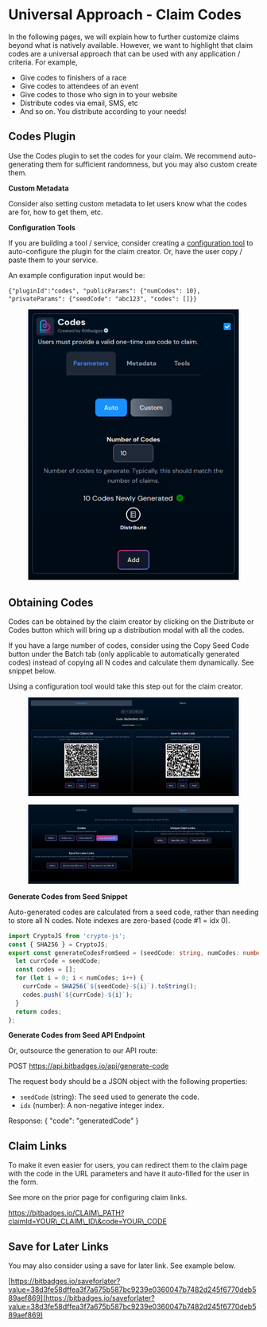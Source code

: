 # Universal Approach - Claim Codes

In the following pages, we will explain how to further customize claims beyond what is natively available. However, we want to highlight that claim codes are a universal approach that can be used with any application / criteria. For example,

* Give codes to finishers of a race
* Give codes to attendees of an event
* Give codes to those who sign in to your website
* Distribute codes via email, SMS, etc
* And so on. You distribute according to your needs!

## **Codes Plugin**

Use the Codes plugin to set the codes for your claim. We recommend auto-generating them for sufficient randomness, but you may also custom create them.

**Custom Metadata**

Consider also setting custom metadata to let users know what the codes are for, how to get them, etc.

**Configuration Tools**

If you are building a tool / service, consider creating a [configuration tool](plugins/configuration-tools.md) to auto-configure the plugin for the claim creator. Or, have the user copy / paste them to your service.

An example configuration input would be:

```
{"pluginId":"codes", "publicParams": {"numCodes": 10}, "privateParams": {"seedCode": "abc123", "codes": []}}
```

<figure><img src="../../.gitbook/assets/image (9) (1).png" alt=""><figcaption></figcaption></figure>

## **Obtaining Codes**

Codes can be obtained by the claim creator by clicking on the Distribute or Codes button which will bring up a distribution modal with all the codes.

If you have a large number of codes, consider using the Copy Seed Code button under the Batch tab (only applicable to automatically generated codes) instead of copying all N codes and calculate them dynamically. See snippet below.

Using a configuration tool would take this step out for the claim creator.

<figure><img src="../../.gitbook/assets/image (2) (1) (1) (1) (1).png" alt=""><figcaption></figcaption></figure>

<figure><img src="../../.gitbook/assets/image (1) (1) (1) (1) (1) (1) (1) (1) (1) (1) (1) (1).png" alt=""><figcaption></figcaption></figure>

**Generate Codes from Seed Snippet**

Auto-generated codes are calculated from a seed code, rather than needing to store all N codes. Note indexes are zero-based (code #1 = idx 0).

```typescript
import CryptoJS from 'crypto-js';
const { SHA256 } = CryptoJS;
export const generateCodesFromSeed = (seedCode: string, numCodes: number): string[] => {
  let currCode = seedCode;
  const codes = [];
  for (let i = 0; i < numCodes; i++) {
    currCode = SHA256(`${seedCode}-${i}`).toString();
    codes.push(`${currCode}-${i}`);
  }
  return codes;
};
```

**Generate Codes from Seed API Endpoint**

Or, outsource the generation to our API route:

POST https://api.bitbadges.io/api/generate-code

The request body should be a JSON object with the following properties:

* `seedCode` (string): The seed used to generate the code.
* `idx` (number): A non-negative integer index.

Response: { "code": "generatedCode" }

## **Claim Links**

To make it even easier for users, you can redirect them to the claim page with the code in the URL parameters and have it auto-filled for the user in the form.

See more on the prior page for configuring claim links.

https://bitbadges.io/CLAIM\_PATH?claimId=YOUR\_CLAIM\_ID\&code=YOUR\_CODE

## **Save for Later Links**

You may also consider using a save for later link. See example below.

[https://bitbadges.io/saveforlater?value=38d3fe58dffea3f7a675b587bc9239e0360047b7482d245f6770deb589aef869](https://bitbadges.io/saveforlater?value=38d3fe58dffea3f7a675b587bc9239e0360047b7482d245f6770deb589aef869)
